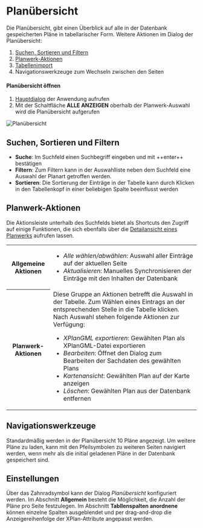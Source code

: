 # Planübersicht

Die Planübersicht, gibt einen Überblick auf alle in der Datenbank gespeicherten Pläne in tabellarischer Form.
Weitere Aktionen im Dialog der Planübersicht:

1. [Suchen, Sortieren und Filtern](#suchen-sortieren-und-filtern)
2. [Planwerk-Aktionen](#planwerk-aktionen)
3. [Tabellenimport](#)
4. Navigationswerkzeuge zum Wechseln zwischen den Seiten

<div class="procedure">
    <h4>Planübersicht öffnen</h4>
    <ol>
        <li>
            <a href="main-dialog.md">Hauptdialog</a> der Anwendung aufrufen
        </li>
        <li>
            Mit der Schaltfläche <b>ALLE ANZEIGEN</b> oberhalb der Planwerk-Auswahl wird die Planübersicht aufgerufen
        </li>
    </ol>
    <img src="../../assets/nexus.png" alt="Planübersicht"/>
</div>



## Suchen, Sortieren und Filtern

- **Suche**: Im Suchfeld einen Suchbegriff eingeben und mit ++enter++ bestätigen
- **Filtern**: Zum Filtern kann in der Auswahlliste neben dem Suchfeld eine Auswahl der Planart getroffen werden.
- **Sortieren**: Die Sortierung der Einträge in der Tabelle kann durch Klicken in den Tabellenkopf in einer beliebigen Spalte beeinflusst werden

## Planwerk-Aktionen

Die Aktionsleiste unterhalb des Suchfelds bietet als Shortcuts den Zugriff auf einige Funktionen, die sich ebenfalls über die 
[Detailansicht eines Planwerks](plan-details.md) aufrufen lassen.

<table>
    <tr>
        <th>Allgemeine Aktionen</th>
        <td>
            <ul>
                <li><i>Alle wählen/abwählen</i>: Auswahl aller Einträge auf der aktuellen Seite</li>
                <li><i>Aktualisieren</i>: Manuelles Synchronisieren der Einträge mit den Inhalten der Datenbank</li>
            </ul>
        </td>
    </tr>
    <tr>
        <th>Planwerk-Aktionen</th>
        <td>
            Diese Gruppe an Aktionen betrefft die Auswahl in der Tabelle. Zum Wählen eines Eintrags an der entsprechenden
            Stelle in die Tabelle klicken. Nach Auswahl stehen folgende Aktionen zur Verfügung:
            <ul>
                <li><i>XPlanGML exportieren</i>: Gewählten Plan als XPlanGML-Datei exportieren</li>
                <li><i>Bearbeiten</i>: Öffnet den Dialog zum Bearbeiten der Sachdaten des gewählten Plans</li>
                <li><i>Kartenansicht</i>: Gewählten Plan auf der Karte anzeigen</li>
                <li><i>Löschen</i>: Gewählten Plan aus der Datenbank entfernen</li>
            </ul>
        </td>
    </tr>
</table>

## Navigationswerkzeuge

Standardmäßig werden in der Planübersicht 10 Pläne angezeigt. Um weitere Pläne zu laden, kann mit den Pfeilsymbolen zu 
weiteren Seiten navigiert werden, wenn mehr als die initial geladenen Pläne in der Datenbank gespeichert sind.

## Einstellungen

Über das Zahnradsymbol kann der Dialog _Planübersicht_ konfiguriert werden.
Im Abschnitt **Allgemein** besteht die Möglichkeit, die Anzahl der Pläne pro Seite festzulegen.
Im Abschnitt **Tabllenspalten anordnene** können einzelne Spalten ausgeblendet und per drag-and-drop die Anzeigereihenfolge
der XPlan-Attribute angepasst werden.